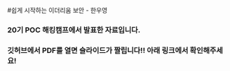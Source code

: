 #쉽게 시작하는 이더리움 보안 - 한우영 

### 20기 POC 해킹캠프에서 발표한 자료입니다.
### 깃허브에서 PDF를 열면 슬라이드가 짤립니다!! 아래 링크에서 확인해주세요!
